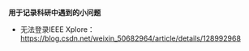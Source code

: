 **用于记录科研中遇到的小问题**

- 无法登录IEEE Xplore：https://blog.csdn.net/weixin_50682964/article/details/128992968
